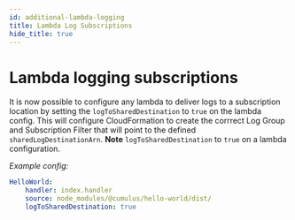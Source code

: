 ```yaml
---
id: additional-lambda-logging
title: Lambda Log Subscriptions
hide_title: true
---
```


# Lambda logging subscriptions


It is now possible to configure any lambda to deliver logs to a subscription location by setting the `logToSharedDestination` to `true` on the lambda config. This will configure CloudFormation to create the corrrect Log Group and Subscription Filter that will point to the defined `sharedLogDestinationArn`.   **Note** `logToSharedDestination` to `true` on a lambda configuration.

*Example config:*
```yml
HelloWorld:
    handler: index.handler
    source: node_modules/@cumulus/hello-world/dist/
    logToSharedDestination: true
```

